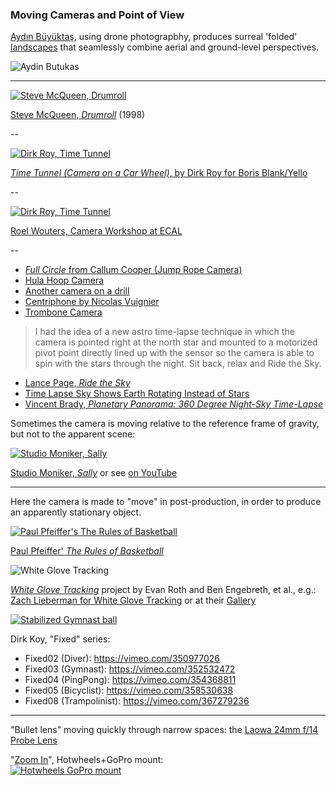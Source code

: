 ### Moving Cameras and Point of View

[Aydın Büyüktaş](http://www.aydinbuyuktas.com/), using drone photograpbhy, produces surreal 'folded' [landscapes](https://www.wired.com/2017/03/aydin-buyuktas-flatland-ii/) that seamlessly combine aerial and ground-level perspectives.

![Aydin Butukas](images/buyuktas-flatland-01.jpg)

---

[![Steve McQueen, Drumroll](images/drumroll-steve-mcqueen.jpg)](https://www.youtube.com/watch?v=9oGO2mawifA)<br />

[Steve McQueen, *Drumroll*](https://www.youtube.com/watch?v=9oGO2mawifA) (1998)

-- 

[![Dirk Roy, *Time Tunnel*](images/time-tunnel.jpg)](https://vimeo.com/84162988)<br />

[*Time Tunnel (Camera on a Car Wheel)*, by Dirk Roy for Boris Blank/Yello](https://vimeo.com/84162988)

-- 

[![Dirk Roy, *Time Tunnel*](images/roel.gif)](http://gizmodo.com/these-designers-make-boring-old-video-cameras-do-imposs-1444863383)

[Roel Wouters, Camera Workshop at ECAL](http://gizmodo.com/these-designers-make-boring-old-video-cameras-do-imposs-1444863383)

--

* [*Full Circle* from Callum Cooper (Jump Rope Camera)](https://vimeo.com/37077712)
* [Hula Hoop Camera](https://www.youtube.com/watch?v=EumsgPn9xaM)
* [Another camera on a drill](https://www.youtube.com/watch?v=FIJfshJ757s)
* [Centriphone by Nicolas Vuignier](https://www.youtube.com/watch?v=aqncOP7OzMg)
* [Trombone Camera](https://www.youtube.com/watch?v=soDn2puEuL8)

> I had the idea of a new astro time-lapse technique in which the camera is pointed right at the north star and mounted to a motorized pivot point directly lined up with the sensor so the camera is able to spin with the stars through the night. Sit back, relax and Ride the Sky.

* [Lance Page, *Ride the Sky*](https://vimeo.com/98679934)
* [Time Lapse Sky Shows Earth Rotating Instead of Stars](https://www.youtube.com/watch?v=nkn2ZXWDl6k)
* [Vincent Brady, *Planetary Panorama: 360 Degree Night-Sky Time-Lapse*](https://www.youtube.com/watch?v=azJaOQAGTJo)

Sometimes the camera is moving relative to the reference frame of gravity, but not to the apparent scene:

[![Studio Moniker, *Sally*](images/sally.jpg)](http://roelwouters.com/sally)

[Studio Moniker, *Sally*](http://roelwouters.com/sally) or see [on YouTube](https://www.youtube.com/watch?v=mrPe6bpAgI8)

---

Here the camera is made to "move" in post-production, in order to produce an apparently stationary object.  

[![Paul Pfeiffer's The Rules of Basketball](images/pfeiffer.gif)](https://www.youtube.com/watch?v=ssJZJs9g_xQ)

[Paul Pfeiffer' *The Rules of Basketball*](https://www.youtube.com/watch?v=ssJZJs9g_xQ)

![White Glove Tracking](images/zl-pf.gif)

[*White Glove Tracking*](http://whiteglovetracking.com/) project by Evan Roth and Ben Engebreth, et al., e.g.: [Zach Lieberman for White Glove Tracking](images/zl_pf_tribute.mov) or at their [Gallery](http://whiteglovetracking.com/gallery.html)

[![Stabilized Gymnast ball](images/gymnast-ball.gif)](https://i.imgur.com/8LEIObL.gifv)

Dirk Koy, "Fixed" series:

* Fixed02 (Diver): https://vimeo.com/350977026
* Fixed03 (Gymnast): https://vimeo.com/352532472
* Fixed04 (PingPong): https://vimeo.com/354368811
* Fixed05 (Bicyclist): https://vimeo.com/358530638
* Fixed08 (Trampolinist): https://vimeo.com/367279236

---

"Bullet lens" moving quickly through narrow spaces: the [Laowa 24mm f/14 Probe Lens](https://www.kickstarter.com/projects/laowa/revolutionize-macro-videography-laowa-24mm-f-14-pr)

"[Zoom In](https://www.youtube.com/watch?v=yQM7-6hWvNA)", Hotwheels+GoPro mount:<br />
[![Hotwheels GoPro mount](images/gopro-hotwheels.jpg)](https://www.youtube.com/watch?v=yQM7-6hWvNA)
